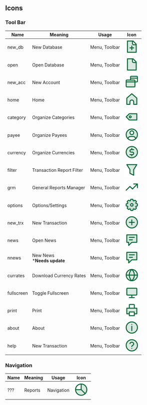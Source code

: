 ## Icons
### Tool Bar
Name | Meaning |Usage | Icon
--- | --- | --- | ---
new_db | New Database | Menu, Toolbar | ![](SVGs/new_db.svg)
open    | Open Database | Menu, Toolbar | ![](SVGs/open.svg)
new_acc    | New Account | Menu, Toolbar | ![](SVGs/new_acc.svg)
home    | Home | Menu, Toolbar | ![](SVGs/home.svg)
category    | Organize Categories | Menu, Toolbar | ![](SVGs/category.svg)
payee    | Organize Payees | Menu, Toolbar | ![](SVGs/payee.svg)
currency    | Organize Currencies | Menu, Toolbar | ![](SVGs/currency.svg)
filter    | Transaction Report Filter | Menu, Toolbar | ![](SVGs/filter.svg)
grm    | General Reports Manager | Menu, Toolbar | ![](SVGs/grm.svg)
options    | Options/Settings| Menu, Toolbar | ![](SVGs/options.svg)
new_trx    | New Transaction | Menu, Toolbar | ![](SVGs/new_trx.svg)
news    | Open News| Menu, Toolbar | ![](SVGs/news.svg)
nnews    | New News<br>***Needs update**  | Menu, Toolbar | ![](SVGs/nnews.svg)
currates    | Download Currency Rates | Menu, Toolbar | ![](SVGs/currates.svg)
fullscreen    | Toggle Fullscreen | Menu, Toolbar | ![](SVGs/fullscreen.svg)
print    | Print | Menu, Toolbar | ![](SVGs/print.svg)
about    | About | Menu, Toolbar | ![](SVGs/about.svg)
help    | New Transaction | Menu, Toolbar | ![](SVGs/help.svg)

### Navigation
Name | Meaning |Usage | Icon
--- | --- | --- | ---
??? | Reports | Navigation | ![](SVGs/duotone-chart-svgrepo-com.svg)
